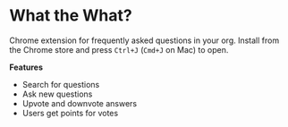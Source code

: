 # What the What?

Chrome extension for frequently asked questions in your org. Install from the Chrome store and press `Ctrl+J` (`Cmd+J` on Mac) to open.

**Features**

- Search for questions
- Ask new questions
- Upvote and downvote answers
- Users get points for votes

